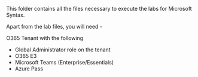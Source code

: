 This folder contains all the files necessary to execute the labs for Microsoft Syntax.

Apart from the lab files, you will need - 

O365 Tenant with the following
 
- Global Administrator role on the tenant
- O365 E3
- Microsoft Teams (Enterprise/Essentials)
- Azure Pass
